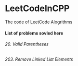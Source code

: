 # LeetCodeInCPP
The code of LeetCode Alogrithms

#### List of problems sovled here
###### 20. Valid Parentheses
###### 203. Remove Linked List Elements
